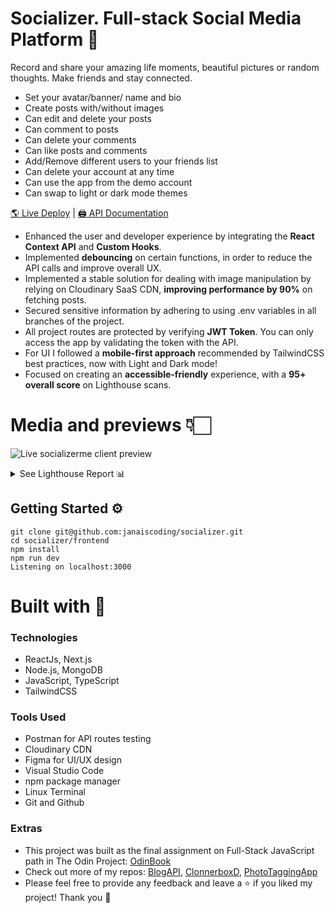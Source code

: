 # Socializer. Full-stack Social Media Platform 🫶

Record and share your amazing life moments, beautiful pictures or random thoughts. Make friends and stay connected.

* Set your avatar/banner/ name and bio
* Create posts with/without images
* Can edit and delete your posts
* Can comment to posts
* Can delete your comments
* Can like posts and comments
* Add/Remove different users to your friends list
* Can delete your account at any time
* Can use the app from the demo account
* Can swap to light or dark mode themes


[🌎 Live Deploy](https://socializerme.vercel.app/) | [🖨️ API Documentation](https://github.com/janaiscoding/socializer/tree/main/backend#readme)

- Enhanced the user and developer experience by integrating the **React Context API** and **Custom Hooks**.
- Implemented **debouncing** on certain functions, in order to reduce the API calls and improve overall UX.
- Implemented a stable solution for dealing with image manipulation by relying on Cloudinary SaaS CDN, **improving performance by 90%** on fetching posts.
- Secured sensitive information by adhering to using .env variables in all branches of the project.
- All project routes are protected by verifying **JWT Token**. You can only access the app by validating the token with the API.
- For UI I followed a **mobile-first approach** recommended by TailwindCSS best practices, now with Light and Dark mode!
- Focused on creating an **accessible-friendly** experience, with a **95+ overall score** on Lighthouse scans.

# Media and previews 👇🏻

![Live socializerme client preview](https://github.com/janaiscoding/socializer/blob/main/frontend/public/assets/socializerme-preview.gif)

<details>
<summary> See Lighthouse Report 📊</summary>
<br>

![Lighthouse report](https://github.com/janaiscoding/socializer/blob/main/frontend/public/assets/lighthouse_reports.png)

</details>

## Getting Started ⚙️

```
git clone git@github.com:janaiscoding/socializer.git
cd socializer/frontend
npm install
npm run dev
Listening on localhost:3000
```

# Built with 🧰

### Technologies

- ReactJs, Next.js
- Node.js, MongoDB
- JavaScript, TypeScript
- TailwindCSS

### Tools Used

- Postman for API routes testing
- Cloudinary CDN
- Figma for UI/UX design
- Visual Studio Code
- npm package manager
- Linux Terminal
- Git and Github

### Extras

- This project was built as the final assignment on Full-Stack JavaScript path in The Odin Project: [OdinBook](https://www.theodinproject.com/lessons/nodejs-odin-book)
- Check out more of my repos: [BlogAPI](https://github.com/janaiscoding/blog-client), [ClonnerboxD](https://github.com/janaiscoding/letterboxd-clone), [PhotoTaggingApp](https://github.com/janaiscoding/photo-tagging-app)
- Please feel free to provide any feedback and leave a ⭐ if you liked my project! Thank you 🧡